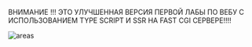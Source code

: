 ВНИМАНИЕ !!! ЭТО УЛУЧШЕННАЯ ВЕРСИЯ ПЕРВОЙ ЛАБЫ ПО ВЕБУ С ИСПОЛЬЗОВАНИЕМ TYPE SCRIPT И SSR НА FAST CGI СЕРВЕРЕ!!!!

![areas](https://github.com/user-attachments/assets/a53c90c1-97ee-4ff8-8d28-5a1bf973be61)
